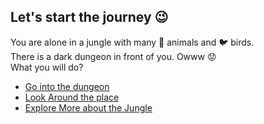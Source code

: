 ## Let's start the journey 😉

You are alone in a jungle with many 🐯 animals and 🐦 birds.\
There is a dark dungeon in front of you. Owww 😟\
What you will do?

- [Go into the dungeon](/forest/0/0.md)
- [Look Around the place](/0/0.1.md)
- [Explore More about the Jungle](/0/0.2.md)
